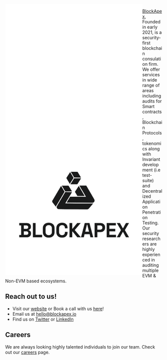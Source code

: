 <img align="left" src="https://raw.githubusercontent.com/BlockApex/Audit-Reports/master/assets/extended%20logo%20with%20mark%20white%402x.png#gh-dark-mode-only" width="440">
<img align="left" src="https://raw.githubusercontent.com/BlockApex/Audit-Reports/master/assets/extended%20logo%20with%20mark%20Black%402x.png#gh-light-mode-only" width="440">

[BlockApex](https://blockapex.io), Founded in early 2021, is a security-first blockchain consulation firm. We offer services in wide range of areas including audits for Smart contracts, Blockchain Protocols, tokenomics along with Invariant development (i.e test-suite) and Decentralized Application Penetration Testing. Our security researchers are highly experienced in auditing multiple EVM & Non-EVM based ecosystems.

## Reach out to us!
- Visit our [website](https://blockapex.io) or Book a call with us [here](https://calendly.com/blockapex_/discovery_session?month=2025-07)!
- Email us at hello@blockapex.io
- Find us on [Twitter](https://twitter.com/block_apex) or [LinkedIn](https://www.linkedin.com/company/blockapex/mycompany/)

## Careers
We are always looking highly talented individuals to join our team. Check out our [careers](https://blockapex.io/about/#care) page.

<br clear="left"/>
